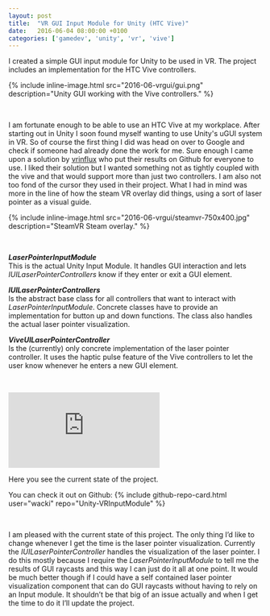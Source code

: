 ```yaml
---
layout: post
title:  "VR GUI Input Module for Unity (HTC Vive)"
date:   2016-06-04 08:00:00 +0100
categories: ['gamedev', 'unity', 'vr', 'vive']
---
```


I created a simple GUI input module for Unity to be used in VR. The project includes an implementation for the HTC Vive controllers. 

{% include inline-image.html src="2016-06-vrgui/gui.png" description="Unity GUI working with the Vive controllers." %}


<!--more-->

<br>

I am fortunate enough to be able to use an HTC Vive at my workplace. After starting out in Unity I soon found myself wanting to use Unity's uGUI system in VR. So of course the first thing I did was head on over to Google and check if someone had already done the work for me. Sure enough I came upon a solution by [vrinflux](http://www.vrinflux.com/using-the-vive-controllers-for-unity-4-6-ui-ugui/) who put their results on Github for everyone to use. I liked their solution but I wanted something not as tightly coupled with the vive and that would support more than just two controllers. I am also not too fond of the cursor they used in their project. What I had in mind was more in the line of how the steam VR overlay did things, using a sort of laser pointer as a visual guide. 

{% include inline-image.html src="2016-06-vrgui/steamvr-750x400.jpg" description="SteamVR Steam overlay." %}
  
<br>

***LaserPointerInputModule***  
This is the actual Unity Input Module. It handles GUI interaction and lets *IUILaserPointerControllers* know if they enter or exit a GUI element.

***IUILaserPointerControllers***  
Is the abstract base class for all controllers that want to interact with *LaserPointerInputModule*. Concrete classes have to provide an implementation for button up and down functions. The class also handles the actual laser pointer visualization. 

***ViveUILaserPointerController***  
Is the (currently) only concrete implementation of the laser pointer controller. It uses the haptic pulse feature of the Vive controllers to let the user know whenever he enters a new GUI element.

<br>

<p>
    <div class="inline-image" style="display: block;"><div class="video-container">
        <iframe src="https://www.youtube.com/embed/mD16LejMc9A" frameborder="0"></iframe>
        </div>      
        <p>Here you see the current state of the project.</p>
    </div>
</p>

You can check it out on Github:
{% include github-repo-card.html user="wacki" repo="Unity-VRInputModule" %}  

<br>

I am pleased with the current state of this project. The only thing I’d like to change whenever I get the time is the laser pointer visualization. Currently the *IUILaserPointerController* handles the visualization of the laser pointer. I do this mostly because I require the *LaserPointerInputModule* to tell me the results of GUI raycasts and this way I can just do it all at one point. It would be much better though if I could have a self contained laser pointer visualization component that can do GUI raycasts without having to rely on an Input module. It shouldn’t be that big of an issue actually and when I get the time to do it I’ll update the project.


